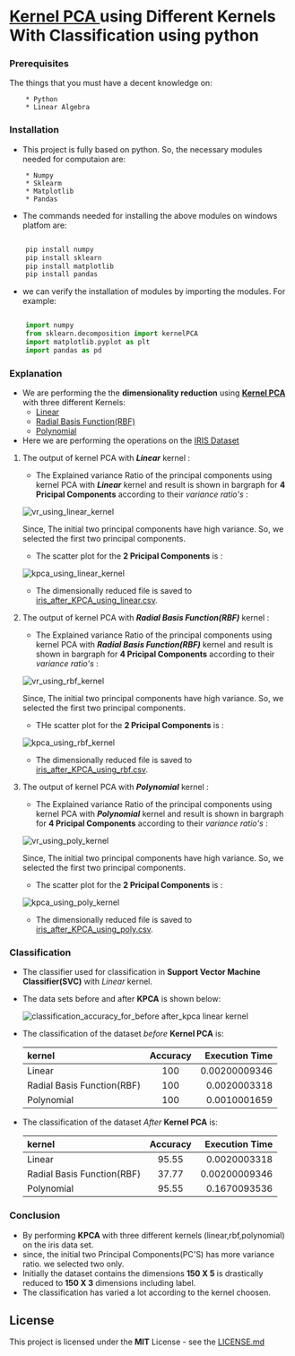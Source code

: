 # [Kernel PCA ](https://scholar.google.co.in/scholar?q=kernel+pca+dimensionality+reduction&hl=en&as_sdt=0&as_vis=1&oi=scholart) using Different Kernels With Classification using python 

   
### Prerequisites

The things that you must have a decent knowledge on: 
```
    * Python
    * Linear Algebra
```

### Installation

* This project is fully based on python. So, the necessary modules needed for computaion are:
```
    * Numpy
    * Sklearm
    * Matplotlib
    * Pandas
```
* The commands needed for installing the above modules on windows platfom are:
```python

    pip install numpy
    pip install sklearn
    pip install matplotlib
    pip install pandas
```
* we can verify the installation of modules by  importing the modules. For example:
```python

    import numpy
    from sklearn.decomposition import kernelPCA 
    import matplotlib.pyplot as plt
    import pandas as pd
```
### Explanation 

* We are performing the the **dimensionality reduction**  using [**Kernel PCA**](http://scikit-learn.org/stable/auto_examples/decomposition/plot_kernel_pca.html)  with three different Kernels: 
     * [Linear](https://stats.stackexchange.com/questions/101344/is-kernel-pca-with-linear-kernel-equivalent-to-standard-pca)
     * [Radial Basis Function(RBF)](https://en.wikipedia.org/wiki/Radial_basis_function_kernel)
     * [Polynomial](https://en.wikipedia.org/wiki/Polynomial_kernel)
 * Here we are performing the operations on the [IRIS Dataset](https://archive.ics.uci.edu/ml/datasets/iris)
     

1. The output of kernel PCA with **_Linear_** kernel : 
     * The Explained variance Ratio of the principal components using kernel PCA with **_Linear_** kernel and result is shown in bargraph for **4 Pricipal Components** according to their _variance ratio's_ :

      
      ![vr_using_linear_kernel](https://user-images.githubusercontent.com/36328597/41507798-9d33a58a-7257-11e8-95c1-81b31b0659f8.png)

      
    Since, The initial two principal components have high variance. So, we selected the first two principal components.
      
      * The scatter plot for the **2 Pricipal Components** is :

      
      ![kpca_using_linear_kernel](https://user-images.githubusercontent.com/36328597/41507794-9c0983e6-7257-11e8-8b2d-1137c3e272b8.png)



   * The dimensionally reduced file is saved to [iris_after_KPCA_using_linear.csv](https://github.com/syamkakarla98/Kernel-PCA-Using-Different-Kernels-With-Classification/blob/master/iris_after_KPCA_using_linear.csv).
 
2. The output of kernel PCA with **_Radial Basis Function(RBF)_** kernel : 
     * The Explained variance Ratio of the principal components using kernel PCA with **_Radial Basis Function(RBF)_** kernel and result is shown in bargraph for **4 Pricipal Components** according to their _variance ratio's_ :

      ![vr_using_rbf_kernel](https://user-images.githubusercontent.com/36328597/41507821-f39ee5c4-7257-11e8-99fc-b90548ff26c3.png)

      
    Since, The initial two principal components have high variance. So, we selected the first two principal components.
      
      * THe scatter plot for the **2 Pricipal Components** is :

      
      ![kpca_using_rbf_kernel](https://user-images.githubusercontent.com/36328597/41507820-f36374ee-7257-11e8-8459-09ed3b43d1ae.JPG)


      * The dimensionally reduced file is saved to [iris_after_KPCA_using_rbf.csv](https://github.com/syamkakarla98/Kernel-PCA-Using-Different-Kernels-With-Classification/blob/master/iris_after_KPCA_using_poly.csv).    
   
3. The output of kernel PCA with **_Polynomial_** kernel : 
     * The Explained variance Ratio of the principal components using kernel PCA with **_Polynomial_** kernel and result is shown in bargraph for **4 Pricipal Components** according to their _variance ratio's_ :

      ![vr_using_poly_kernel](https://user-images.githubusercontent.com/36328597/41507799-9d72765c-7257-11e8-8564-20e07c526b3f.png)

      
    Since, The initial two principal components have high variance. So, we selected the first two principal components.
      
      * The scatter plot for the **2 Pricipal Components** is :

      ![kpca_using_poly_kernel](https://user-images.githubusercontent.com/36328597/41507795-9c73fdac-7257-11e8-9e61-8deddc25203d.JPG)



   * The dimensionally reduced file is saved to [iris_after_KPCA_using_poly.csv](https://github.com/syamkakarla98/Kernel-PCA-Using-Different-Kernels-With-Classification/blob/master/iris_after_KPCA_using_rbf.csv).
   
   
### Classification

   * The classifier used for classification in **Support Vector Machine Classifier(SVC)** with *_Linear_* kernel.
   * The data sets before and after **KPCA** is shown below:
   
       ![classification_accuracy_for_before after_kpca linear kernel](https://user-images.githubusercontent.com/36328597/41507805-a9fff0d4-7257-11e8-8c6f-8868337c9890.PNG)
   
   * The classification of the dataset *_before_* **Kernel PCA** is:
   
      | kernel | Accuracy | Execution Time|
      | :---         |     :---:      |          ---: |
      | Linear   | 100     | 0.00200009346    |
      | Radial Basis Function(RBF)     | 100       | 0.0020003318      |
      | Polynomial   | 100     | 0.0010001659   |
      
   * The classification of the dataset *_After_* **Kernel PCA** is:
   
      | kernel | Accuracy | Execution Time|
      | :---         |     :---:      |          ---: |
      | Linear   | 95.55     | 0.0020003318    |
      | Radial Basis Function(RBF)     | 37.77       | 0.00200009346      |
      | Polynomial   | 95.55     | 0.1670093536   |



### Conclusion 

   * By performing **KPCA** with three different kernels (linear,rbf,polynomial) on the iris data set.
   * since, the initial two Principal Components(PC'S) has more variance ratio. we selected two only.
   * Initially the dataset contains the dimensions **150 X 5** is drastically reduced to **150 X 3** dimensions including label.
   * The classification has varied a lot according to the kernel choosen.
   

## License

This project is licensed under the **MIT** License - see the [LICENSE.md](https://github.com/syamkakarla98/Kernel-PCA-Using-Different-Kernels-With-Classification/blob/master/LICENSE.md)

